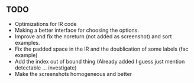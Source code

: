 ## TODO
- Optimizations for IR code
- Making a better interface for choosing the options.
- Improve and fix the noreturn (not added as screenshot) and sort examples.
- Fix the padded space in the IR and the doublication of some labels (fac example)
- Add the index out of bound thing (Already added I guess just mention detectable ... investigate)
- Make the screenshots homogeneous and better
